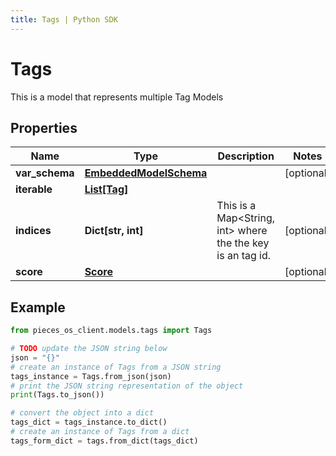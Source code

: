 ```yaml
---
title: Tags | Python SDK
---
```


# Tags

This is a model that represents multiple Tag Models

## Properties

Name | Type | Description | Notes
------------ | ------------- | ------------- | -------------
**var_schema** | [**EmbeddedModelSchema**](EmbeddedModelSchema) |  | [optional] 
**iterable** | [**List[Tag]**](Tag) |  | 
**indices** | **Dict[str, int]** | This is a Map&lt;String, int&gt; where the the key is an tag id. | [optional] 
**score** | [**Score**](Score) |  | [optional] 

## Example

```python
from pieces_os_client.models.tags import Tags

# TODO update the JSON string below
json = "{}"
# create an instance of Tags from a JSON string
tags_instance = Tags.from_json(json)
# print the JSON string representation of the object
print(Tags.to_json())

# convert the object into a dict
tags_dict = tags_instance.to_dict()
# create an instance of Tags from a dict
tags_form_dict = tags.from_dict(tags_dict)
```


